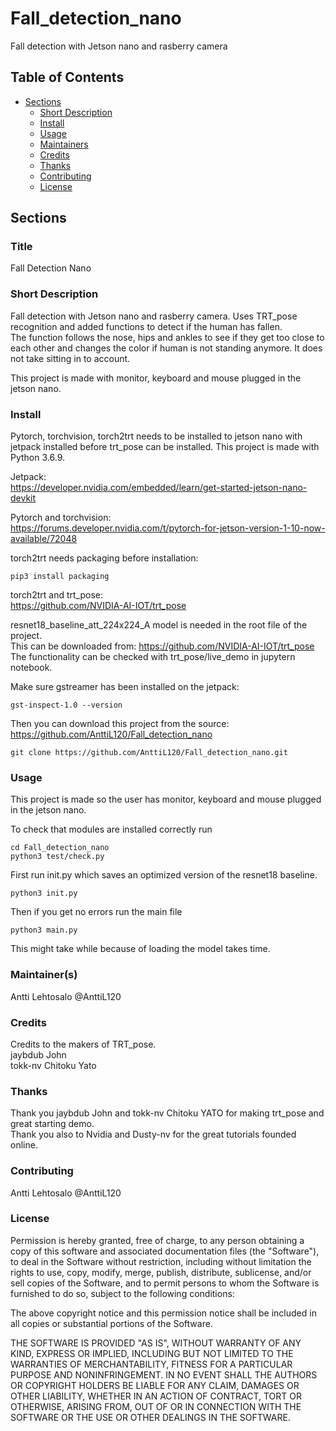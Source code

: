 # Fall_detection_nano
Fall detection with Jetson nano and rasberry camera


## Table of Contents

- [Sections](#sections)
  - [Short Description](#short-description)
  - [Install](#install)
  - [Usage](#usage)
  - [Maintainers](#maintainers)
  - [Credits](#credits)
  - [Thanks](#thanks)
  - [Contributing](#contributing)
  - [License](#license)

## Sections

### Title
Fall Detection Nano


### Short Description
Fall detection with Jetson nano and rasberry camera.
Uses TRT_pose recognition and added functions to detect if the human has fallen.  
The function follows the nose, hips and ankles to see if they get too close to each other and changes the color if human is not standing anymore.
It does not take sitting in to account.  

This project is made with monitor, keyboard and mouse plugged in the jetson nano.

### Install
Pytorch, torchvision, torch2trt needs to be installed to jetson nano with jetpack installed before trt_pose can be installed. 
This project is made with Python 3.6.9.  

Jetpack:  
https://developer.nvidia.com/embedded/learn/get-started-jetson-nano-devkit 

Pytorch and torchvision:  
https://forums.developer.nvidia.com/t/pytorch-for-jetson-version-1-10-now-available/72048 

torch2trt needs packaging before installation:  
``` 
pip3 install packaging  
```

torch2trt and trt_pose:  
https://github.com/NVIDIA-AI-IOT/trt_pose  

resnet18_baseline_att_224x224_A model is needed in the root file of the project.  
This can be downloaded from: https://github.com/NVIDIA-AI-IOT/trt_pose  
The functionality can be checked with trt_pose/live_demo in jupytern notebook.  

Make sure gstreamer has been installed on the jetpack:  
``` 
gst-inspect-1.0 --version  
``` 

Then you can download this project from the source:  
https://github.com/AnttiL120/Fall_detection_nano  
``` 
git clone https://github.com/AnttiL120/Fall_detection_nano.git
``` 

### Usage
This project is made so the user has monitor, keyboard and mouse plugged in the jetson nano.  

To check that modules are installed correctly run   
``` 
cd Fall_detection_nano  
python3 test/check.py
``` 

First run init.py which saves an optimized version of the resnet18 baseline.  
``` 
python3 init.py
``` 

Then if you get no errors run the main file
``` 
python3 main.py
``` 

This might take while because of loading the model takes time.

### Maintainer(s)

Antti Lehtosalo @AnttiL120

### Credits

Credits to the makers of TRT_pose.  
jaybdub John  
tokk-nv Chitoku Yato  

### Thanks

Thank you jaybdub John and tokk-nv Chitoku YATO for making trt_pose and great starting demo.  
Thank you also to Nvidia and Dusty-nv for the great tutorials founded online.  
### Contributing
Antti Lehtosalo @AnttiL120

### License

Permission is hereby granted, free of charge, to any person obtaining a copy of this software and associated documentation files (the "Software"), to deal in the Software without restriction, including without limitation the rights to use, copy, modify, merge, publish, distribute, sublicense, and/or sell copies of the Software, and to permit persons to whom the Software is furnished to do so, subject to the following conditions:  

The above copyright notice and this permission notice shall be included in all copies or substantial portions of the Software.  

THE SOFTWARE IS PROVIDED "AS IS", WITHOUT WARRANTY OF ANY KIND, EXPRESS OR IMPLIED, INCLUDING BUT NOT LIMITED TO THE WARRANTIES OF MERCHANTABILITY, FITNESS FOR A PARTICULAR PURPOSE AND NONINFRINGEMENT. IN NO EVENT SHALL THE AUTHORS OR COPYRIGHT HOLDERS BE LIABLE FOR ANY CLAIM, DAMAGES OR OTHER LIABILITY, WHETHER IN AN ACTION OF CONTRACT, TORT OR OTHERWISE, ARISING FROM, OUT OF OR IN CONNECTION WITH THE SOFTWARE OR THE USE OR OTHER DEALINGS IN THE SOFTWARE.
